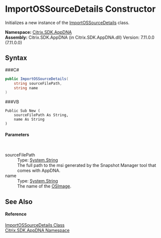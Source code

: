 # ImportOSSourceDetails Constructor 
 

Initializes a new instance of the <a href="T_Citrix_SDK_AppDNA_ImportOSSourceDetails">ImportOSSourceDetails</a> class.

**Namespace:**&nbsp;<a href="N_Citrix_SDK_AppDNA">Citrix.SDK.AppDNA</a><br />**Assembly:**&nbsp;Citrix.SDK.AppDNA (in Citrix.SDK.AppDNA.dll) Version: 7.11.0.0 (7.11.0.0)

## Syntax

###C#
```csharp
public ImportOSSourceDetails(
	string sourceFilePath,
	string name
)
```

###VB
```vbnet
Public Sub New ( 
	sourceFilePath As String,
	name As String
)
```


#### Parameters
&nbsp;<dl><dt>sourceFilePath</dt><dd>Type: <a href="http://msdn2.microsoft.com/en-us/library/s1wwdcbf" target="_blank">System.String</a><br />The full path to the msi generated by the Snapshot Manager tool that comes with AppDNA.</dd><dt>name</dt><dd>Type: <a href="http://msdn2.microsoft.com/en-us/library/s1wwdcbf" target="_blank">System.String</a><br />The name of the <a href="T_Citrix_SDK_AppDNA_OSImage">OSImage</a>.</dd></dl>

## See Also


#### Reference
<a href="T_Citrix_SDK_AppDNA_ImportOSSourceDetails">ImportOSSourceDetails Class</a><br /><a href="N_Citrix_SDK_AppDNA">Citrix.SDK.AppDNA Namespace</a><br />